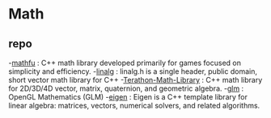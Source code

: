 # Math

## repo
-[mathfu](https://github.com/google/mathfu) : C++ math library developed primarily for games focused on simplicity and efficiency.
-[linalg](https://github.com/sgorsten/linalg) : linalg.h is a single header, public domain, short vector math library for C++
-[Terathon-Math-Library](https://github.com/EricLengyel/Terathon-Math-Library) : C++ math library for 2D/3D/4D vector, matrix, quaternion, and geometric algebra.
-[glm](https://github.com/g-truc/glm) : OpenGL Mathematics (GLM)
-[eigen](https://gitlab.com/libeigen/eigen) : Eigen is a C++ template library for linear algebra: matrices, vectors, numerical solvers, and related algorithms.